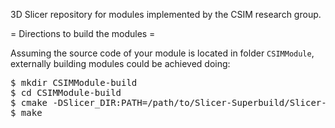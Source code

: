 3D Slicer repository for modules implemented by the CSIM research group.

= Directions to build the modules =

Assuming the source code of your module is located in folder <code>CSIMModule</code>, externally building modules could be achieved doing:
<pre>
$ mkdir CSIMModule-build
$ cd CSIMModule-build
$ cmake -DSlicer_DIR:PATH=/path/to/Slicer-Superbuild/Slicer-build ../CSIMModule
$ make
</pre>

